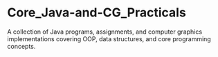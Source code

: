 # Core_Java-and-CG_Practicals
A collection of Java programs, assignments, and computer graphics implementations covering OOP, data structures, and core programming concepts.

